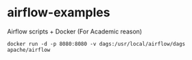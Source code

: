 # airflow-examples
Airflow scripts + Docker (For Academic reason)
```
docker run -d -p 8080:8080 -v dags:/usr/local/airflow/dags  apache/airflow 
```
